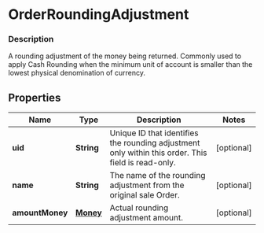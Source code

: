 
# OrderRoundingAdjustment

### Description

A rounding adjustment of the money being returned. Commonly used to apply Cash Rounding when the minimum unit of account is smaller than the lowest physical denomination of currency.

## Properties
Name | Type | Description | Notes
------------ | ------------- | ------------- | -------------
**uid** | **String** | Unique ID that identifies the rounding adjustment only within this order.  This field is read-only. |  [optional]
**name** | **String** | The name of the rounding adjustment from the original sale Order. |  [optional]
**amountMoney** | [**Money**](Money.md) | Actual rounding adjustment amount. |  [optional]



